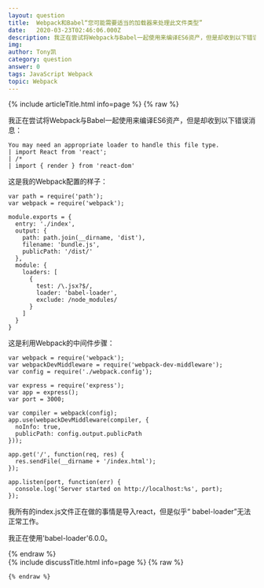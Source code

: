 ```yaml
---
layout: question
title:  Webpack和Babel“您可能需要适当的加载器来处理此文件类型”
date:   2020-03-23T02:46:06.000Z
description: 我正在尝试将Webpack与Babel一起使用来编译ES6资产，但是却收到以下错误消息：You may need an appropriate loa...
img: 
author: Tony凯
category: question
answer: 0
tags: JavaScript Webpack
topic: Webpack
---
```

<div class="article-root">
  <div class="article">
    {% include articleTitle.html info=page %}
    {% raw %}
    <div class="article-content"><p><font style="vertical-align: inherit;"><font style="vertical-align: inherit;">我正在尝试将Webpack与Babel一起使用来编译ES6资产，但是却收到以下错误消息：</font></font></p>

<pre><code>You may need an appropriate loader to handle this file type.<font></font>
| import React from 'react';<font></font>
| /*<font></font>
| import { render } from 'react-dom'<font></font>
</code></pre>

<p><font style="vertical-align: inherit;"><font style="vertical-align: inherit;">这是我的Webpack配置的样子：</font></font></p>

<pre><code>var path = require('path');<font></font>
var webpack = require('webpack');<font></font>
<font></font>
module.exports = {<font></font>
  entry: './index',<font></font>
  output: {<font></font>
    path: path.join(__dirname, 'dist'),<font></font>
    filename: 'bundle.js',<font></font>
    publicPath: '/dist/'<font></font>
  },<font></font>
  module: {<font></font>
    loaders: [<font></font>
      {<font></font>
        test: /\.jsx?$/,<font></font>
        loader: 'babel-loader',<font></font>
        exclude: /node_modules/<font></font>
      }<font></font>
    ]<font></font>
  }<font></font>
}<font></font>
</code></pre>

<p><font style="vertical-align: inherit;"><font style="vertical-align: inherit;">这是利用Webpack的中间件步骤：</font></font></p>

<pre><code>var webpack = require('webpack');<font></font>
var webpackDevMiddleware = require('webpack-dev-middleware');<font></font>
var config = require('./webpack.config');<font></font>
<font></font>
var express = require('express');<font></font>
var app = express();<font></font>
var port = 3000;<font></font>
<font></font>
var compiler = webpack(config);<font></font>
app.use(webpackDevMiddleware(compiler, {<font></font>
  noInfo: true,<font></font>
  publicPath: config.output.publicPath<font></font>
}));<font></font>
<font></font>
app.get('/', function(req, res) {<font></font>
  res.sendFile(__dirname + '/index.html');<font></font>
});<font></font>
<font></font>
app.listen(port, function(err) {<font></font>
  console.log('Server started on http://localhost:%s', port);<font></font>
});<font></font>
</code></pre>

<p><font style="vertical-align: inherit;"><font style="vertical-align: inherit;">我所有的index.js文件正在做的事情是导入react，但是似乎“ babel-loader”无法正常工作。</font></font></p>

<p><font style="vertical-align: inherit;"><font style="vertical-align: inherit;">我正在使用'babel-loader'6.0.0。</font></font></p></div>
    {% endraw %}
  </div>

  <div class="discuss-wrapper">
    {% include discussTitle.html info=page %}
    {% raw %}
    
    {% endraw %}
  </div>
<div>
